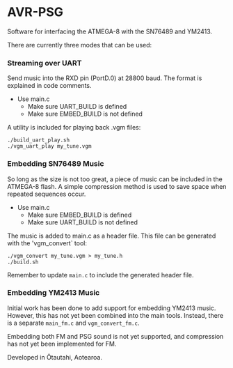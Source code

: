 # AVR-PSG

Software for interfacing the ATMEGA-8 with the SN76489 and YM2413.

There are currently three modes that can be used:

### Streaming over UART

Send music into the RXD pin (PortD.0) at 28800 baud.
The format is explained in code comments.

* Use main.c
  * Make sure UART_BUILD is defined
  * Make sure EMBED_BUILD is not defined


A utility is included for playing back .vgm files:

```
./build_uart_play.sh
./vgm_uart_play my_tune.vgm
```

### Embedding SN76489 Music

So long as the size is not too great, a piece of music
can be included in the ATMEGA-8 flash. A simple compression
method is used to save space when repeated sequences occur.

* Use main.c
  * Make sure EMBED_BUILD is defined
  * Make sure UART_BUILD is not defined

The music is added to main.c as a header file. This file
can be generated with the 'vgm_convert` tool:

```
./vgm_convert my_tune.vgm > my_tune.h
./build.sh
```

Remember to update `main.c` to include the generated header file.

### Embedding YM2413 Music

Initial work has been done to add support for embedding YM2413
music. However, this has not yet been combined into the main
tools. Instead, there is a separate `main_fm.c` and `vgm_convert_fm.c`.

Embedding both FM and PSG sound is not yet supported, and
compression has not yet been implemented for FM.




Developed in Ōtautahi, Aotearoa.

